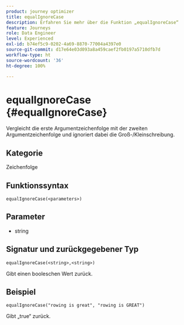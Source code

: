 ```yaml
---
product: journey optimizer
title: equalIgnoreCase
description: Erfahren Sie mehr über die Funktion „equalIgnoreCase“
feature: Journeys
role: Data Engineer
level: Experienced
exl-id: b74ef5c9-0202-4a69-8870-77004a4397e0
source-git-commit: d17e64e03d093a8a459caef2fb0197a5710dfb7d
workflow-type: ht
source-wordcount: '36'
ht-degree: 100%

---
```


# equalIgnoreCase {#equalIgnoreCase}

Vergleicht die erste Argumentzeichenfolge mit der zweiten Argumentzeichenfolge und ignoriert dabei die Groß-/Kleinschreibung.

## Kategorie

Zeichenfolge

## Funktionssyntax

`equalIgnoreCase(<parameters>)`

## Parameter

* string

## Signatur und zurückgegebener Typ

`equalIgnoreCase(<string>,<string>)`

Gibt einen booleschen Wert zurück.

## Beispiel

`equalIgnoreCase("rowing is great", "rowing is GREAT")`

Gibt „true“ zurück.
